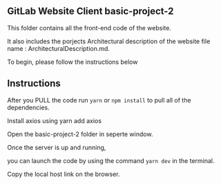 **GitLab Website Client basic-project-2**
--------------------------------------------------------------------------------------------------------------------------------------------------------------------------------------------

This folder contains all the front-end code of the website.

It also includes the porjects Architectural description of the website file name : ArchitecturalDescription.md.

To begin, please follow the instructions below

**Instructions**
--------------------------------------------------------------------------------------------------------------------------------------------------------------------------------------------

After you PULL the code run `yarn` or `npm install` to pull all of the dependencies.

Install axios using yarn add axios

Open the basic-project-2 folder in seperte window.

Once the server is up and running, 

you can launch the code by using the command `yarn dev` in the terminal.

Copy the local host link on the browser.

